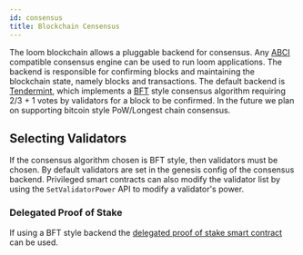 ```yaml
---
id: consensus
title: Blockchain Censensus
---
```

The loom blockchain allows a pluggable backend for consensus. Any [ABCI](https://github.com/tendermint/abci) compatible consensus engine can be used to run loom applications. The backend is responsible for confirming blocks and maintaining the blockchain state, namely blocks and transactions. The default backend is [Tendermint](https://tendermint.com/), which implements a [BFT](https://en.wikipedia.org/wiki/Byzantine_fault_tolerance) style consensus algorithm requiring 2/3 + 1 votes by validators for a block to be confirmed. In the future we plan on supporting bitcoin style PoW/Longest chain consensus.

## Selecting Validators

If the consensus algorithm chosen is BFT style, then validators must be chosen. By default validators are set in the genesis config of the consensus backend. Privileged smart contracts can also modify the validator list by using the `SetValidatorPower` API to modify a validator's power.

### Delegated Proof of Stake

If using a BFT style backend the [delegated proof of stake smart contract](delegated-proof-of-stake.html) can be used.
